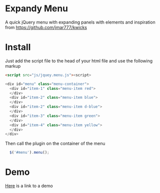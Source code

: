 # Expandy Menu
A quick jQuery menu with expanding panels with elements and inspiration from https://github.com/jmar777/kwicks

# Install 

Just add the script file to the head of your html file and use the following markup
```html
<script src="js/jquey.menu.js"><script>

<div id="menu" class="menu-container">
  <div id="item-1" class="menu-item red">
  </div>
  <div id="item-2" class="menu-item blue">
  </div>
  <div id="item-2" class="menu-item d-blue">
  </div>
  <div id="item-3" class="menu-item green">
  </div>
  <div id="item-4" class="menu-item yellow">
  </div>
</div>
```
Then call the plugin on the container of the menu
```javascript
  $('#menu').menu();
```


# Demo 
[Here](http://codepen.io/Chilledson/pen/gwPZPm) is a link to a demo 


